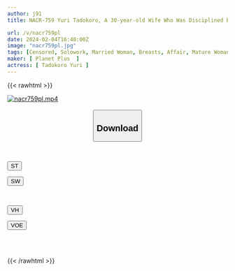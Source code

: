 ```yaml
---
author: j91
title: NACR-759 Yuri Tadokoro, A 30-year-old Wife Who Was Disciplined By A Pervert Masochist Woman With Whom She Had An Affair

url: /v/nacr759pl
date: 2024-02-04T16:40:00Z
image: "nacr759pl.jpg"
tags: [Censored, Solowork, Married Woman, Breasts, Affair, Mature Woman, Submissive Woman	]
maker: [ Planet Plus  ]
actress: [ Tadokoro Yuri ]
---
```



{{< rawhtml >}}

<div class="video" data-videoid="VVbv74p8oaHK77o">
    <a href="javascript:;">
        <img src="/v/nacr759pl/nacr759pl.jpg" width="WIDTH" height="HEIGHT" alt="nacr759pl.mp4" loading="lazy">
    </a>
</div>

<script type="text/javascript" src="https://j91.asia/asset/on-demand-st.js"></script>

<br>
  <link rel="stylesheet" href="https://j91.asia/asset/bs5.css">
  
  <center>
  <button class="btn btn-primary" type="button" data-bs-toggle="collapse" data-bs-target=".multi-collapse" aria-expanded="false" aria-controls="multiCollapseExample1 multiCollapseExample2"><h2>Download</h2></button></center>
</p>
<div class="row">
  <div class="col">
    <div class="collapse multi-collapse" id="multiCollapseExample1">
      <div class="card card-body">
	      	      <br>
<div class="buttons">  
<p><a href="https://streamtape.to/v/VVbv74p8oaHK77o" target="_blank"><button class="btn-hover color-3"><i class="fa fa-download"></i> ST</button></a></p>
<p><a href="https://cdnwish.com/2hh9au2psjb4" target="_blank"><button class="btn-hover color-2"><i class="fa fa-download"></i> SW</button></a></p></div>
    </div>
  </div>
</div>
  <div class="col">
    <div class="collapse multi-collapse" id="multiCollapseExample2">
      <div class="card card-body">
	      <br>
<div class="buttons">
<p><a href="https://vidhidepro.com/f/mnwg1ht5kgq7" target="_blank"><button class="btn-hover color-9"><i class="fa fa-download"></i> VH</button></a></p>
<p><a href="https://voe.sx/bx6xfzwusvlv"><button class="btn-hover color-8"><i class="fa fa-download"></i> VOE</button></a></p></div>
<br><br>
      </div>
    </div>
  </div>
</div>

{{< /rawhtml >}}
